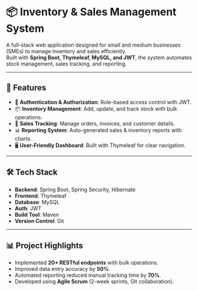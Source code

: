 # 📦 Inventory & Sales Management System

A full-stack web application designed for small and medium businesses (SMEs) to manage inventory and sales efficiently.  
Built with **Spring Boot, Thymeleaf, MySQL, and JWT**, the system automates stock management, sales tracking, and reporting.

---

## 🚀 Features
- 🔑 **Authentication & Authorization**: Role-based access control with JWT.
- 📦 **Inventory Management**: Add, update, and track stock with bulk operations.
- 🛒 **Sales Tracking**: Manage orders, invoices, and customer details.
- 📊 **Reporting System**: Auto-generated sales & inventory reports with charts.
- 🖥 **User-Friendly Dashboard**: Built with Thymeleaf for clear navigation.

---

## 🛠 Tech Stack
- **Backend**: Spring Boot, Spring Security, Hibernate  
- **Frontend**: Thymeleaf  
- **Database**: MySQL  
- **Auth**: JWT  
- **Build Tool**: Maven  
- **Version Control**: Git  

---

## 📊 Project Highlights
- Implemented **20+ RESTful endpoints** with bulk operations.  
- Improved data entry accuracy by **50%**.  
- Automated reporting reduced manual tracking time by **70%**.  
- Developed using **Agile Scrum** (2-week sprints, Git collaboration).  

